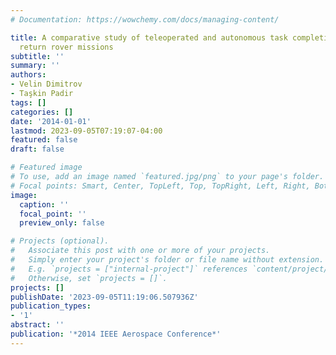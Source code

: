 ```yaml
---
# Documentation: https://wowchemy.com/docs/managing-content/

title: A comparative study of teleoperated and autonomous task completion for sample
  return rover missions
subtitle: ''
summary: ''
authors:
- Velin Dimitrov
- Taşkin Padir
tags: []
categories: []
date: '2014-01-01'
lastmod: 2023-09-05T07:19:07-04:00
featured: false
draft: false

# Featured image
# To use, add an image named `featured.jpg/png` to your page's folder.
# Focal points: Smart, Center, TopLeft, Top, TopRight, Left, Right, BottomLeft, Bottom, BottomRight.
image:
  caption: ''
  focal_point: ''
  preview_only: false

# Projects (optional).
#   Associate this post with one or more of your projects.
#   Simply enter your project's folder or file name without extension.
#   E.g. `projects = ["internal-project"]` references `content/project/deep-learning/index.md`.
#   Otherwise, set `projects = []`.
projects: []
publishDate: '2023-09-05T11:19:06.507936Z'
publication_types:
- '1'
abstract: ''
publication: '*2014 IEEE Aerospace Conference*'
---
```

